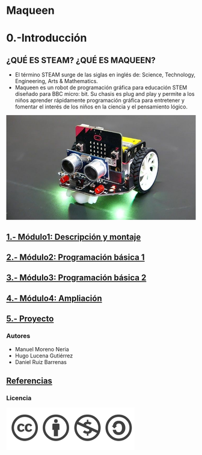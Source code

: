 # Maqueen

# 0.-Introducción

## ¿QUÉ ES STEAM? ¿QUÉ ES MAQUEEN?

- El término STEAM surge de las siglas en inglés de: Science, Technology, Engineering, Arts & Mathematics. 
- Maqueen es un robot de programación gráfica para educación STEM diseñado para BBC micro: bit. Su chasis es plug and play y permite a los niños aprender rápidamente programación gráfica para entretener y fomentar el interés de los niños en la ciencia y el pensamiento lógico.

![Maqueen](fotos/maqueen.jpg)


## [1.- Módulo1: Descripción y montaje](md/modulo1.md)

## [2.- Módulo2: Programación básica 1](md/modulo2.md)

## [3.- Módulo3: Programación básica 2](md/modulo3.md)

## [4.- Módulo4: Ampliación](md/modulo4.md)

## [5.- Proyecto](md/proyecto.md)

### Autores

- Manuel Moreno Neria
- Hugo Lucena Gutiérrez
- Daniel Ruiz Barrenas

## [Referencias](www.youtube.com)

### Licencia

![Licencia](fotos/licencia.png)
